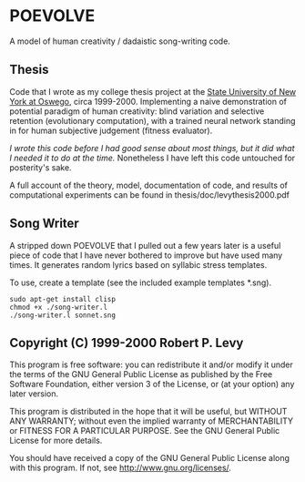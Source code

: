 POEVOLVE
========

A model of human creativity / dadaistic song-writing code.

Thesis
------

Code that I wrote as my college thesis project at the [State University of New York at Oswego](http://www.oswego.edu), circa 1999-2000.  Implementing a naive demonstration of potential paradigm of human creativity: blind variation and selective retention (evolutionary computation), with a trained neural network standing in for human subjective judgement (fitness evaluator).

*I wrote this code before I had good sense about most things, but it did what I needed it to do at the time.*  Nonetheless I have left this code untouched for posterity's sake.

A full account of the theory, model, documentation of code, and results of computational experiments can be found in thesis/doc/levythesis2000.pdf

Song Writer
-----------

A stripped down POEVOLVE that I pulled out a few years later is a useful piece of code that I have never bothered to improve but have used many times.  It generates random lyrics based on syllabic stress templates.

To use, create a template (see the included example templates *.sng).

```
sudo apt-get install clisp
chmod +x ./song-writer.l
./song-writer.l sonnet.sng
```

Copyright (C) 1999-2000 Robert P. Levy
------------------------------------------

This program is free software: you can redistribute it and/or modify
it under the terms of the GNU General Public License as published by
the Free Software Foundation, either version 3 of the License, or
(at your option) any later version.

This program is distributed in the hope that it will be useful,
but WITHOUT ANY WARRANTY; without even the implied warranty of
MERCHANTABILITY or FITNESS FOR A PARTICULAR PURPOSE.  See the
GNU General Public License for more details.

You should have received a copy of the GNU General Public License
along with this program.  If not, see <http://www.gnu.org/licenses/>.